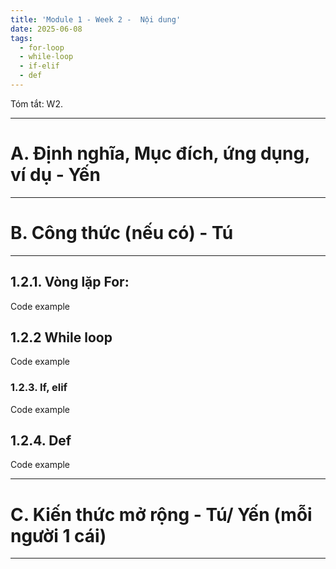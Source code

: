 ```yaml
---
title: 'Module 1 - Week 2 -  Nội dung'
date: 2025-06-08
tags:
  - for-loop
  - while-loop
  - if-elif
  - def
---
```


Tóm tắt: W2. 

---

# A. Định nghĩa, Mục đích, ứng dụng, ví dụ - Yến

---

# B. Công thức (nếu có) - Tú

---

## 1.2.1. Vòng lặp For:

Code example

## 1.2.2 While loop

Code example

### 1.2.3. If, elif

Code example

## 1.2.4. Def

Code example

---

# C. Kiến thức mở rộng - Tú/ Yến (mỗi người 1 cái)

---

